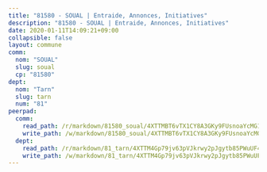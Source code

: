 ```yaml
---
title: "81580 - SOUAL | Entraide, Annonces, Initiatives"
description: "81580 - SOUAL | Entraide, Annonces, Initiatives"
date: 2020-01-11T14:09:21+09:00
collapsible: false
layout: commune
comm:
  nom: "SOUAL"
  slug: soual
  cp: "81580"
dept:
  nom: "Tarn"
  slug: tarn
  num: "81"
peerpad:
  comm:
    read_path: /r/markdown/81580_soual/4XTTMBT6vTX1CY8A3GKy9FUsnoaYcMG1x8ptL6MAyKyZoDBse
    write_path: /w/markdown/81580_soual/4XTTMBT6vTX1CY8A3GKy9FUsnoaYcMG1x8ptL6MAyKyZoDBse-K3TgTgdDY26gcqRTWq2YtNudazbf6ER4hS75u4kqHcaQSLKZawKFNWy1vMaZ32zWgfHqgTCehsEo93QmhxhTMvcs7P9ie8g7Xe3GAQ1Xfoh67HpPv6Yd28XMJJcqJkfoxV6kYbMi
  dept:
    read_path: /r/markdown/81_tarn/4XTTM4Gp79jv63pVJkrwy2pJgytb85PWuUF46qZV3RNcf9bTY
    write_path: /w/markdown/81_tarn/4XTTM4Gp79jv63pVJkrwy2pJgytb85PWuUF46qZV3RNcf9bTY-K3TgUQULAfYZTaNEYQn663imu6tLJ5XUSYV3bG6y2QwZHe2hiw5KiHgnyL8wpzhjjRKSLQVjHCuMHvPTtVgD4tm7BFQTVwqLNiZgb8d93Riu34VNq5t6eFocUS5Ezct8i9MJtUHQ
---
```


